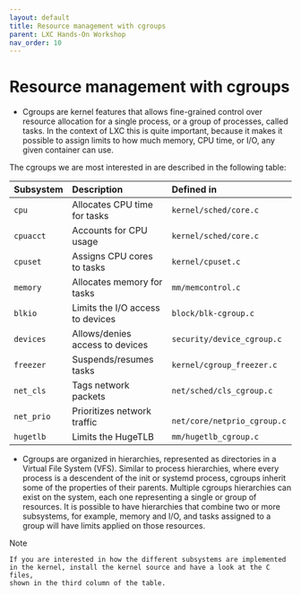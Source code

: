 ```yaml
---
layout: default
title: Resource management with cgroups
parent: LXC Hands-On Workshop
nav_order: 10
---
```



# Resource management with cgroups

- Cgroups are kernel features that allows fine-grained control over resource allocation for a single process, or a group of processes, called tasks. In the context of LXC this is quite important, because it makes it possible to assign limits to how much memory, CPU time, or I/O, any given container can use.

The cgroups we are most interested in are described in the following table:

| Subsystem     | Description     |  Defined in    | 
|:-------------|:------------------|:------------------|
| `cpu`  |   Allocates CPU time for tasks | `kernel/sched/core.c` |
| `cpuacct` |  Accounts for CPU usage  | `kernel/sched/core.c`|
| `cpuset `  |  Assigns CPU cores to tasks  | `kernel/cpuset.c`|
| `memory`  | Allocates memory for tasks | `mm/memcontrol.c`|
| `blkio `| Limits the I/O access to devices | `block/blk-cgroup.c`|
| `devices` | Allows/denies access to devices | `security/device_cgroup.c`|
| `freezer` | Suspends/resumes tasks | `kernel/cgroup_freezer.c`|
| `net_cls`  | Tags network packets | `net/sched/cls_cgroup.c`|
| `net_prio`  | Prioritizes network traffic |` net/core/netprio_cgroup.c`|
| `hugetlb` | Limits the HugeTLB | `mm/hugetlb_cgroup.c` |

- Cgroups are organized in hierarchies, represented as directories in a Virtual File System (VFS). Similar to process hierarchies, where every process is a descendent of the init or systemd process, cgroups inherit some of the properties of their parents. Multiple cgroups hierarchies can exist on the system, each one representing a single or group of resources. It is possible to have hierarchies that combine two or more subsystems, for example, memory and I/O, and tasks assigned to a group will have limits applied on those resources.

Note
```
If you are interested in how the different subsystems are implemented in the kernel, install the kernel source and have a look at the C files,
shown in the third column of the table.
```
